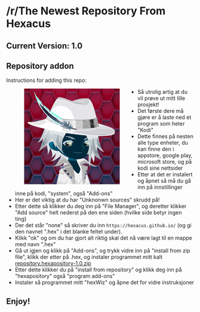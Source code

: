 # /r/The Newest Repository From Hexacus
## Current Version: 1.0

## Repository addon

Instructions for adding this repo:

<img align="left" src="icon.png" width="256" hspace="48" title="Addons4Kodi Repository">

<p align="right">
  <ul>
    <li>Så utrolig artig at du vil prøve ut mitt lille prosjekt!</li>
	<li>Det første dere må gjøre er å laste ned et program som heter "Kodi"</li>
	<li>Dette finnes på nesten alle type enheter, du kan finne den i appstore, google play, microsoft store, og på kodi sine nettsider</li>
	<li>Etter at det er instalert og åpnet så må du gå inn på innstillinger inne på kodi, "system", også "Add-ons"</li>
	<li>Her er det viktig at du har "Unknonwn sources" skrudd på!</li>
	<li>Etter dette så klikker du deg inn på "File Manager", og deretter klikker "Add source" helt nederst på den ene siden (hvilke side betyr ingen ting)</li>
    <li>Der det står "none" så skriver du inn <code>https://hexacus.github.io/</code> (og gi den navnet ".hex" i det blanke feltet under).</li>
	<li>Klikk "ok" og om du har gjort alt riktig skal det nå være lagt til en mappe med navn ".hex"</li>
	<li>Gå ut igjen og klikk på "Add-ons", og trykk vidre inn på "install from zip file", klikk der etter på .hex, og instaler programmet mitt kalt <a href="repository.hexapository-1.0.zip">repository.hexapository-1.0.zip</a></li>
    <li>Etter dette klikker du på "install from repository" og klikk deg inn på "hexapository" også "program add-ons"</li>
	<li>Instaler så programmet mitt "hexWiz" og åpne det for vidre instruksjoner</li>
  </ul>
</p>

## Enjoy!
